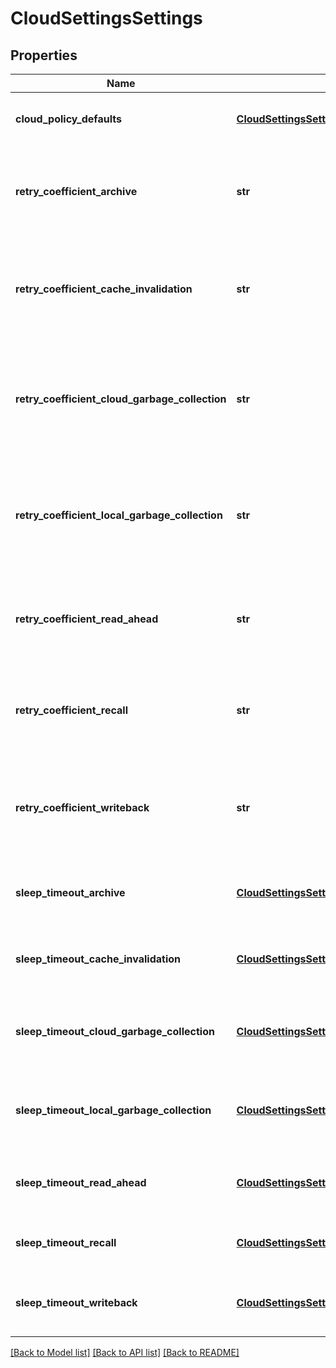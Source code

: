 # CloudSettingsSettings

## Properties
Name | Type | Description | Notes
------------ | ------------- | ------------- | -------------
**cloud_policy_defaults** | [**CloudSettingsSettingsCloudPolicyDefaults**](CloudSettingsSettingsCloudPolicyDefaults.md) | The default filepool policy values for cloudpools. | [optional] 
**retry_coefficient_archive** | **str** | Coefficients in the quadratic function for determining the rest period between successive archive attempts. | [optional] 
**retry_coefficient_cache_invalidation** | **str** | Coefficients in the quadratic function for determining the rest period between successive cache invalidation attempts. | [optional] 
**retry_coefficient_cloud_garbage_collection** | **str** | Coefficients in the quadratic function for determining the rest period between successive cloud garbage collection attempts. | [optional] 
**retry_coefficient_local_garbage_collection** | **str** | Coefficients in the quadratic function for determining the rest period between successive local garbage collection attempts. | [optional] 
**retry_coefficient_read_ahead** | **str** | Coefficients in the quadratic function for determining the rest period between successive read ahead attempts. | [optional] 
**retry_coefficient_recall** | **str** | Coefficients in the quadratic function for determining the rest period between successive recall attempts. | [optional] 
**retry_coefficient_writeback** | **str** | Coefficients in the quadratic function for determining the rest period between successive writeback attempts. | [optional] 
**sleep_timeout_archive** | [**CloudSettingsSettingsSleepTimeoutCloudGarbageCollection**](CloudSettingsSettingsSleepTimeoutCloudGarbageCollection.md) | Amount of time to wait between successive file archive operations. | [optional] 
**sleep_timeout_cache_invalidation** | [**CloudSettingsSettingsSleepTimeoutCloudGarbageCollection**](CloudSettingsSettingsSleepTimeoutCloudGarbageCollection.md) | Amount of time to wait between successive file cache_invalidation operations. | [optional] 
**sleep_timeout_cloud_garbage_collection** | [**CloudSettingsSettingsSleepTimeoutCloudGarbageCollection**](CloudSettingsSettingsSleepTimeoutCloudGarbageCollection.md) | Amount of time to wait between successive file cloud garbage collection operations. | [optional] 
**sleep_timeout_local_garbage_collection** | [**CloudSettingsSettingsSleepTimeoutCloudGarbageCollection**](CloudSettingsSettingsSleepTimeoutCloudGarbageCollection.md) | Amount of time to wait between successive file local garbage collection operations. | [optional] 
**sleep_timeout_read_ahead** | [**CloudSettingsSettingsSleepTimeoutCloudGarbageCollection**](CloudSettingsSettingsSleepTimeoutCloudGarbageCollection.md) | Amount of time to wait between successive file read ahead operations. | [optional] 
**sleep_timeout_recall** | [**CloudSettingsSettingsSleepTimeoutCloudGarbageCollection**](CloudSettingsSettingsSleepTimeoutCloudGarbageCollection.md) | Amount of time to wait between successive file recall operations. | [optional] 
**sleep_timeout_writeback** | [**CloudSettingsSettingsSleepTimeoutCloudGarbageCollection**](CloudSettingsSettingsSleepTimeoutCloudGarbageCollection.md) | Amount of time to wait between successive file writeback operations. | [optional] 

[[Back to Model list]](../README.md#documentation-for-models) [[Back to API list]](../README.md#documentation-for-api-endpoints) [[Back to README]](../README.md)


